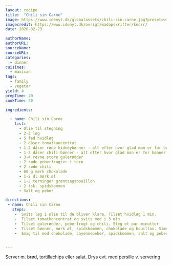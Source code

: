 ```yaml
---
layout: recipe
title:  "Chili sin Carne"
image: https://www.idenyt.dk/globalassets/chili-sin-carne.jpg?preset=width700
imagecredit: https://www.idenyt.dk/ovrigt/madopskrifter/knorr/
date: 2020-02-23

authorName:
authorURL:
sourceName:
sourceURL:
categories: 
  - dinner
cuisines: 
  - maxican
tags:
  - family
  - vegetar
yield: 4
prepTime: 20
cookTime: 20

ingredients:

  - name: Chili sin Carne
    list:
      - Olie til stegning
      - 2-3 løg
      - 5 fed hvidløg
      - 2 dåser tomatkoncentrat
      - 1-2 dåser røde kidneybønner - alt efter hvor glad man er for bønner (skal skylles igennem)
      - 1-2 dåser chili bønner - alt efter hvor glad man er for bønner (skal ikke skylles)
      - 3-4 revne store gulerødder
      - 2 røde peberfrugter i tern
      - 2 røde chili
      - 60 g mørk chokolade
      - 1-2 dl mørk øl
      - 1-2 terninger grøntsagsbouillon
      - 2 tsk. spidskommen
      - Salt og peber

directions:
 - name: Chili sin Carne
   steps:
    -  Svits løg i olie til de bliver klare. Tilsæt hvidløg 1 min.
    -  Tilsæt tomatkoncentrat og svits med i 3 min.
    -  Tilsæt gulerødder, peberfrugt og chili. Steg et par minutter
    -  Tilsæt bønner, mørk øl, spidskommen, chokolade og bouillon. Simre 20 minutter.
    -  Smag til med chokolade, cayennepeber, spidskommen, salt og peber.


---
```


Server m. brød, tortillachips eller salat. Drys evt. med persille v. servering
